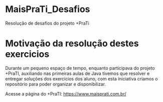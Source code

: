 # MaisPraTi_Desafios
Resolução de desafios do projeto +PraTi


# Motivação da resolução destes exercicios

Durante um pequeno espaço de tempo, enquanto participava do projeto +PraTI, auxiliando nas primeiras aulas de Java tivemos que resolver e entregar soluções dos exercícios dos aluno, com esta iniciativa criamos o repositório para poder organizar e disponibilizar.


Acesse a página do +PraTI: https://www.maisprati.com.br/
